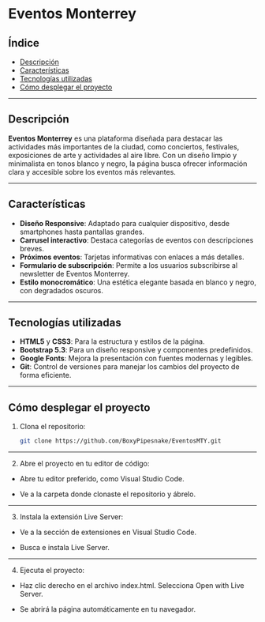 # Eventos Monterrey

## Índice
- [Descripción](#descripción)
- [Características](#características)
- [Tecnologías utilizadas](#tecnologías-utilizadas)
- [Cómo desplegar el proyecto](#cómo-desplegar-el-proyecto)

---

## Descripción
**Eventos Monterrey** es una plataforma diseñada para destacar las actividades más importantes de la ciudad, como conciertos, festivales, exposiciones de arte y actividades al aire libre. Con un diseño limpio y minimalista en tonos blanco y negro, la página busca ofrecer información clara y accesible sobre los eventos más relevantes.

---

## Características
- **Diseño Responsive**: Adaptado para cualquier dispositivo, desde smartphones hasta pantallas grandes.
- **Carrusel interactivo**: Destaca categorías de eventos con descripciones breves.
- **Próximos eventos**: Tarjetas informativas con enlaces a más detalles.
- **Formulario de subscripción**: Permite a los usuarios subscribirse al newsletter de Eventos Monterrey.
- **Estilo monocromático**: Una estética elegante basada en blanco y negro, con degradados oscuros.

---

## Tecnologías utilizadas
- **HTML5** y **CSS3**: Para la estructura y estilos de la página.
- **Bootstrap 5.3**: Para un diseño responsive y componentes predefinidos.
- **Google Fonts**: Mejora la presentación con fuentes modernas y legibles.
- **Git**: Control de versiones para manejar los cambios del proyecto de forma eficiente.

---

## Cómo desplegar el proyecto

1. Clona el repositorio:
   ```bash
   git clone https://github.com/BoxyPipesnake/EventosMTY.git
---
2. Abre el proyecto en tu editor de código:

- Abre tu editor preferido, como Visual Studio Code.

- Ve a la carpeta donde clonaste el repositorio y ábrelo.
---
3. Instala la extensión Live Server:

- Ve a la sección de extensiones en Visual Studio Code.

- Busca e instala Live Server.
----
4. Ejecuta el proyecto:

- Haz clic derecho en el archivo index.html.
Selecciona Open with Live Server.

- Se abrirá la página automáticamente en tu navegador.